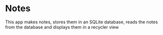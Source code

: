 # Notes
This app makes notes, stores them in an SQLite database, reads the notes from the database and displays them in a recycler view
